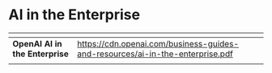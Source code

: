 # AI in the Enterprise







<table data-view="cards"><thead><tr><th></th><th data-type="content-ref"></th><th data-type="files"></th></tr></thead><tbody><tr><td><strong>OpenAI AI in the Enterprise</strong></td><td><a href="https://cdn.openai.com/business-guides-and-resources/ai-in-the-enterprise.pdf">https://cdn.openai.com/business-guides-and-resources/ai-in-the-enterprise.pdf</a></td><td></td></tr><tr><td></td><td></td><td></td></tr></tbody></table>
